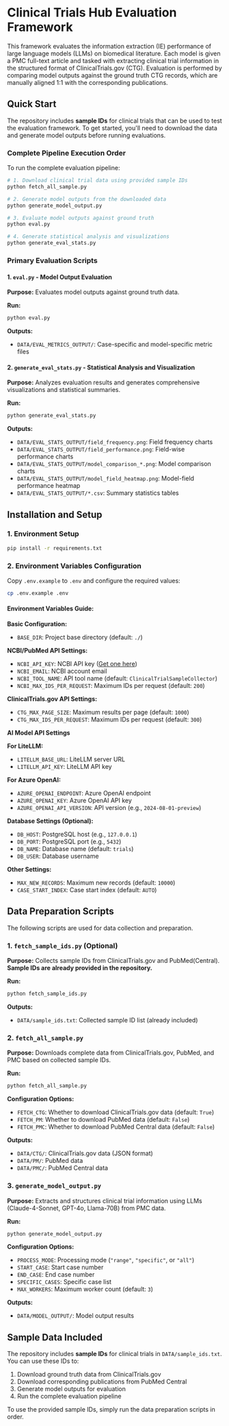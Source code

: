 # Clinical Trials Hub Evaluation Framework

This framework evaluates the information extraction (IE) performance of large language models (LLMs) on biomedical literature. Each model is given a PMC full-text article and tasked with extracting clinical trial information in the structured format of ClinicalTrials.gov (CTG). Evaluation is performed by comparing model outputs against the ground truth CTG records, which are manually aligned 1:1 with the corresponding publications.

## Quick Start

The repository includes **sample IDs** for clinical trials that can be used to test the evaluation framework. To get started, you'll need to download the data and generate model outputs before running evaluations.

### Complete Pipeline Execution Order

To run the complete evaluation pipeline:

```bash
# 1. Download clinical trial data using provided sample IDs
python fetch_all_sample.py

# 2. Generate model outputs from the downloaded data
python generate_model_output.py

# 3. Evaluate model outputs against ground truth
python eval.py

# 4. Generate statistical analysis and visualizations
python generate_eval_stats.py
```

### Primary Evaluation Scripts

#### 1. `eval.py` - Model Output Evaluation
**Purpose:** Evaluates model outputs against ground truth data.

**Run:**
```bash
python eval.py
```

**Outputs:**
- `DATA/EVAL_METRICS_OUTPUT/`: Case-specific and model-specific metric files

#### 2. `generate_eval_stats.py` - Statistical Analysis and Visualization
**Purpose:** Analyzes evaluation results and generates comprehensive visualizations and statistical summaries.

**Run:**
```bash
python generate_eval_stats.py
```

**Outputs:**
- `DATA/EVAL_STATS_OUTPUT/field_frequency.png`: Field frequency charts
- `DATA/EVAL_STATS_OUTPUT/field_performance.png`: Field-wise performance charts
- `DATA/EVAL_STATS_OUTPUT/model_comparison_*.png`: Model comparison charts
- `DATA/EVAL_STATS_OUTPUT/model_field_heatmap.png`: Model-field performance heatmap
- `DATA/EVAL_STATS_OUTPUT/*.csv`: Summary statistics tables

## Installation and Setup

### 1. Environment Setup

```bash
pip install -r requirements.txt
```

### 2. Environment Variables Configuration

Copy `.env.example` to `.env` and configure the required values:

```bash
cp .env.example .env
```

#### Environment Variables Guide:

**Basic Configuration:**
- `BASE_DIR`: Project base directory (default: `./`)

**NCBI/PubMed API Settings:**
- `NCBI_API_KEY`: NCBI API key ([Get one here](https://www.ncbi.nlm.nih.gov/account/settings/))
- `NCBI_EMAIL`: NCBI account email
- `NCBI_TOOL_NAME`: API tool name (default: `ClinicalTrialSampleCollector`)
- `NCBI_MAX_IDS_PER_REQUEST`: Maximum IDs per request (default: `200`)

**ClinicalTrials.gov API Settings:**
- `CTG_MAX_PAGE_SIZE`: Maximum results per page (default: `1000`)
- `CTG_MAX_IDS_PER_REQUEST`: Maximum IDs per request (default: `300`)

**AI Model API Settings**

**For LiteLLM:**
- `LITELLM_BASE_URL`: LiteLLM server URL
- `LITELLM_API_KEY`: LiteLLM API key

**For Azure OpenAI:**
- `AZURE_OPENAI_ENDPOINT`: Azure OpenAI endpoint
- `AZURE_OPENAI_KEY`: Azure OpenAI API key
- `AZURE_OPENAI_API_VERSION`: API version (e.g., `2024-08-01-preview`)

**Database Settings (Optional):**
- `DB_HOST`: PostgreSQL host (e.g., `127.0.0.1`)
- `DB_PORT`: PostgreSQL port (e.g., `5432`)
- `DB_NAME`: Database name (default: `trials`)
- `DB_USER`: Database username

**Other Settings:**
- `MAX_NEW_RECORDS`: Maximum new records (default: `10000`)
- `CASE_START_INDEX`: Case start index (default: `AUTO`)

## Data Preparation Scripts

The following scripts are used for data collection and preparation.

### 1. `fetch_sample_ids.py` (Optional)
**Purpose:** Collects sample IDs from ClinicalTrials.gov and PubMed(Central). **Sample IDs are already provided in the repository.**

**Run:**
```bash
python fetch_sample_ids.py
```

**Outputs:**
- `DATA/sample_ids.txt`: Collected sample ID list (already included)

### 2. `fetch_all_sample.py`
**Purpose:** Downloads complete data from ClinicalTrials.gov, PubMed, and PMC based on collected sample IDs.

**Run:**
```bash
python fetch_all_sample.py
```

**Configuration Options:**
- `FETCH_CTG`: Whether to download ClinicalTrials.gov data (default: `True`)
- `FETCH_PM`: Whether to download PubMed data (default: `False`)
- `FETCH_PMC`: Whether to download PubMed Central data (default: `False`)

**Outputs:**
- `DATA/CTG/`: ClinicalTrials.gov data (JSON format)
- `DATA/PM/`: PubMed data
- `DATA/PMC/`: PubMed Central data

### 3. `generate_model_output.py`
**Purpose:** Extracts and structures clinical trial information using LLMs (Claude-4-Sonnet, GPT-4o, Llama-70B) from PMC data.

**Run:**
```bash
python generate_model_output.py
```

**Configuration Options:**
- `PROCESS_MODE`: Processing mode (`"range"`, `"specific"`, or `"all"`)
- `START_CASE`: Start case number
- `END_CASE`: End case number
- `SPECIFIC_CASES`: Specific case list
- `MAX_WORKERS`: Maximum worker count (default: `3`)

**Outputs:**
- `DATA/MODEL_OUTPUT/`: Model output results

## Sample Data Included

The repository includes **sample IDs** for clinical trials in `DATA/sample_ids.txt`. You can use these IDs to:

1. Download ground truth data from ClinicalTrials.gov
2. Download corresponding publications from PubMed Central
3. Generate model outputs for evaluation
4. Run the complete evaluation pipeline

To use the provided sample IDs, simply run the data preparation scripts in order.
